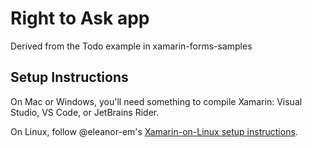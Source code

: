 # Right to Ask app

Derived from the Todo example in xamarin-forms-samples

## Setup Instructions
On Mac or Windows, you'll need something to compile Xamarin: Visual Studio, VS Code, or JetBrains Rider.

On Linux, follow @eleanor-em's [Xamarin-on-Linux setup instructions](XamarinOnLinux.md).
